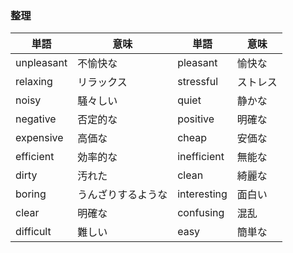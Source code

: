 ### 整理

| 単語 | 意味 | 単語 | 意味 |
| ---- | ---- | ---- | ---- |
| unpleasant | 不愉快な | pleasant | 愉快な |
| relaxing | リラックス | stressful | ストレス |
| noisy | 騒々しい | quiet | 静かな |
| negative | 否定的な | positive | 明確な |
| expensive | 高価な | cheap | 安価な |
| efficient | 効率的な | inefficient | 無能な |
| dirty | 汚れた | clean | 綺麗な |
| boring | うんざりするような | interesting | 面白い |
| clear | 明確な | confusing | 混乱 |
| difficult | 難しい | easy | 簡単な |

